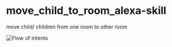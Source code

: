 # move_child_to_room_alexa-skill
move child/ children from one room to other room

![Flow of intents](moveCildFlow_1.jpg)
